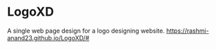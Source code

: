 # LogoXD
A single web page design for a logo designing website.
https://rashmi-anand23.github.io/LogoXD/#
